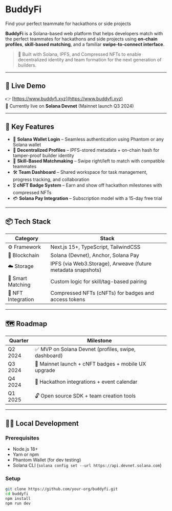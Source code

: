 # BuddyFi

Find your perfect teammate for hackathons or side projects

**BuddyFi** is a Solana-based web platform that helps developers match with the perfect teammates for hackathons and side projects using **on-chain profiles**, **skill-based matching**, and a familiar **swipe-to-connect interface**.

> 🚀 Built with Solana, IPFS, and Compressed NFTs to enable decentralized identity and team formation for the next generation of builders.

---

## 🌟 Live Demo

👉 [https://www.buddyfi.xyz](https://www.buddyfi.xyz)  
🧪 Currently live on **Solana Devnet** (Mainnet launch Q3 2024)

---

## 📌 Key Features

- 🔐 **Solana Wallet Login** – Seamless authentication using Phantom or any Solana wallet
- 🧬 **Decentralized Profiles** – IPFS-stored metadata + on-chain hash for tamper-proof builder identity
- 🎯 **Skill-Based Matchmaking** – Swipe right/left to match with compatible teammates
- 🛠️ **Team Dashboard** – Shared workspace for task management, progress tracking, and collaboration
- 🎖️ **cNFT Badge System** – Earn and show off hackathon milestones with compressed NFTs
- 💳 **Solana Pay Integration** – Subscription model with a 15-day free trial

---

## 📦 Tech Stack

| Category             | Stack                                                                 |
|----------------------|-----------------------------------------------------------------------|
| ⚙️ Framework         | Next.js 15+, TypeScript, TailwindCSS                                  |
| 🔗 Blockchain        | Solana (Devnet), Anchor, Solana Pay                                   |
| ☁️ Storage           | IPFS (via Web3.Storage), Arweave (future metadata snapshots)          |
| 🧠 Smart Matching     | Custom logic for skill/tag-based pairing                              |
| 🧩 NFT Integration    | Compressed NFTs (cNFTs) for badges and access tokens                  |

---

## 🗺️ Roadmap

| Quarter       | Milestone                                  |
|---------------|---------------------------------------------|
| Q2 2024       | ✅ MVP on Solana Devnet (profiles, swipe, dashboard) |
| Q3 2024       | 🚀 Mainnet launch + cNFT badges + mobile UX upgrade |
| Q4 2024       | 🤝 Hackathon integrations + event calendar |
| Q1 2025       | 🔓 Open source SDK + team creation tools   |

---

## 🧑‍💻 Local Development

### Prerequisites

- Node.js 18+
- Yarn or npm
- Phantom Wallet (for dev testing)
- Solana CLI (`solana config set --url https://api.devnet.solana.com`)

### Setup

```bash
git clone https://github.com/your-org/buddyfi.git
cd buddyfi
npm install
npm run dev
```

<!-- GitAds-Verify: DKHSU1P8H6VHG77LYE9HLXUKWYVXFX9W -->